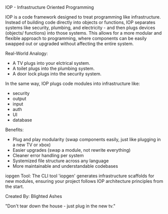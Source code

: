 IOP - Infrastructure Oriented Programming

IOP is a code framework designed to treat programming like infrastructure.
Instead of building code directly into objects or functions, IOP separates systems like 
security, plumbing, and electricity - and then plugs devices (objects/ functions) into those systems.
This allows for a more modular and flexible approach to programming, where components can be easily 
swapped out or upgraded without affecting the entire system.

Real-World Analogy:
- A TV plugs into your elctrical system.
- A toilet plugs into the plumbing system.
- A door lock plugs into the security system.

In the same way, IOP plugs code modules into infrastructure like:
- security
- output
- input
- auth
- UI
- database

Benefits:
- Plug and play modularity (swap components easily, just like plugging in a new TV or xbox)
- Easier upgrades (swap a module, not rewrite everything)
- Cleaner error handling per system
- Systemized file structure across any language
- More maintainable and understandable codebases

iopgen Tool:
The CLI tool 'iopgen' generates
infrastructure scaffolds for new modules,
ensuring your project follows IOP architecture
principles from the start.

Created By: Blighted Ashes

"Don't tear down the house - just plug in the new tv."